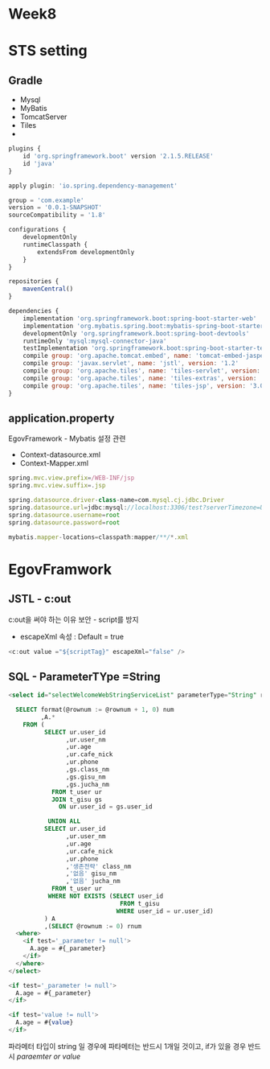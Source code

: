 # Week8


# STS setting

## Gradle

+ Mysql
+ MyBatis
+ TomcatServer
+ Tiles
+
```JavaScript
plugins {
	id 'org.springframework.boot' version '2.1.5.RELEASE'
	id 'java'
}

apply plugin: 'io.spring.dependency-management'

group = 'com.example'
version = '0.0.1-SNAPSHOT'
sourceCompatibility = '1.8'

configurations {
	developmentOnly
	runtimeClasspath {
		extendsFrom developmentOnly
	}
}

repositories {
	mavenCentral()
}

dependencies {
	implementation 'org.springframework.boot:spring-boot-starter-web'
	implementation 'org.mybatis.spring.boot:mybatis-spring-boot-starter:2.0.1'
	developmentOnly 'org.springframework.boot:spring-boot-devtools'
	runtimeOnly 'mysql:mysql-connector-java'
	testImplementation 'org.springframework.boot:spring-boot-starter-test'
	compile group: 'org.apache.tomcat.embed', name: 'tomcat-embed-jasper', version: '9.0.19'
	compile group: 'javax.servlet', name: 'jstl', version: '1.2'
	compile group: 'org.apache.tiles', name: 'tiles-servlet', version: '3.0.8'
	compile group: 'org.apache.tiles', name: 'tiles-extras', version: '3.0.8'
	compile group: 'org.apache.tiles', name: 'tiles-jsp', version: '3.0.8'
}

```

## application.property

EgovFramework - Mybatis 설정 관련

  + Context-datasource.xml
  + Context-Mapper.xml

```JavaScript
spring.mvc.view.prefix=/WEB-INF/jsp
spring.mvc.view.suffix=.jsp

spring.datasource.driver-class-name=com.mysql.cj.jdbc.Driver
spring.datasource.url=jdbc:mysql://localhost:3306/test?serverTimezone=UTC
spring.datasource.username=root
spring.datasource.password=root

mybatis.mapper-locations=classpath:mapper/**/*.xml
```


# EgovFramwork

## JSTL - c:out

 c:out을 써야 하는 이유
 보안 - script를 방지

- escapeXml 속성 : Default = true
```JavaScript
<c:out value ="${scriptTag}" escapeXml="false" />
```

## SQL - ParameterTYpe =String

```SQL
<select id="selectWelcomeWebStringServiceList" parameterType="String" resultType="egovMap">

  SELECT format(@rownum := @rownum + 1, 0) num
         ,A.*
    FROM (
          SELECT ur.user_id
                ,ur.user_nm
                ,ur.age
                ,ur.cafe_nick
                ,ur.phone
                ,gs.class_nm
                ,gs.gisu_nm
                ,gs.jucha_nm
            FROM t_user ur
            JOIN t_gisu gs
              ON ur.user_id = gs.user_id

           UNION ALL
          SELECT ur.user_id
                ,ur.user_nm
                ,ur.age
                ,ur.cafe_nick
                ,ur.phone
                ,'생존전략' class_nm
                ,'없음' gisu_nm
                ,'없음' jucha_nm
            FROM t_user ur
           WHERE NOT EXISTS (SELECT user_id
                               FROM t_gisu
                              WHERE user_id = ur.user_id)
          ) A
          ,(SELECT @rownum := 0) rnum
  <where>
    <if test='_parameter != null'>
      A.age = #{_parameter}
    </if>
  </where>		        
</select>
```

```SQL
<if test='_parameter != null'>
  A.age = #{_parameter}
</if>

<if test='value != null'>
  A.age = #{value}
</if>
```
파라메터 타입이 string 일 경우에 파타메터는 반드시 1개일 것이고,
if가 있을 경우 반드시 _paraemter or value_
